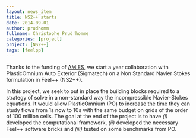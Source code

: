 ```yaml
---
layout: news_item
title: NS2++ starts
date: 2014-09-01
author: prudhomm
fullname: Christophe Prud'homme
categories: [project]
project: [NS2++]
tags: [feelpp]
---
```


Thanks to the funding of
[AMIES](http://www.agence-maths-entreprises.fr/a/?q=fr), we start a
year collaboration with PlasticOmnium Auto Exterior (Sigmatech) on a
Non Standard Navier Stokes formulation in Feel++ (NS2++).


In this project, we seek to put in place the building blocks required
to a strategy of solve in a non-standard way the incompressible
Navier-Stokes equations.  It would allow PlasticOmnium (PO) to
increase the time they can study flows from 1s now to 10s with the
same budget on grids of the order of 100 million cells. The goal at
the end of the project is to have *(i)* developed the computational framework,
*(ii)* developed the necessary Feel++ software bricks  and *(iii)* tested
on some benchmarks from PO.
